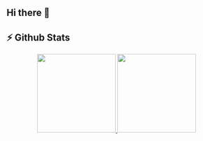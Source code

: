 ## Hi there 👋

## ⚡ Github Stats

<div align="center">
  <a href="https://github.com/luizreginaldo">
  <img height="180em" src="https://github-readme-stats.vercel.app/api?username=luizreginaldo&show_icons=true&count_private=true&theme=github_dark&hide_border=true"/>
  <img height="180em" src="https://github-readme-stats.vercel.app/api/top-langs/?username=luizreginaldo&layout=compact&theme=github_dark&hide_border=true&langs_count=10"/>
</div>

<!--
**luizreginaldo/luizreginaldo** is a ✨ _special_ ✨ repository because its `README.md` (this file) appears on your GitHub profile.

Here are some ideas to get you started:

- 🔭 I’m currently working on ...
- 🌱 I’m currently learning ...
- 👯 I’m looking to collaborate on ...
- 🤔 I’m looking for help with ...
- 💬 Ask me about ...
- 📫 How to reach me: ...
- 😄 Pronouns: ...
- ⚡ Fun fact: ...
-->
